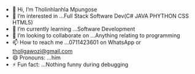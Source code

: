 - 👋 Hi, I’m Tholinhlanhla Mpungose 
- 👀 I’m interested in ...Full Stack Software Dev(C# JAVA PHYTHON CSS HTML5)
- 🌱 I’m currently learning ...Software Development
- 💞️ I’m looking to collaborate on ...Anything relating to programming
- 📫 How to reach me ...0711423601 on WhatsApp or tholigawozi@gmail.com
- 😄 Pronouns: ...him 
- ⚡ Fun fact: ...Nothing funny during debugging

<!---
2kTeegawozi/2kTeegawozi is a ✨ special ✨ repository because its `README.md` (this file) appears on your GitHub profile.
You can click the Preview link to take a look at your changes.
--->
